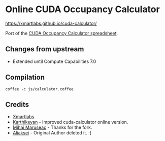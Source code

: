 # Online CUDA Occupancy Calculator

https://xmartlabs.github.io/cuda-calculator/

Port of the [CUDA Occupancy Calculator spreadsheet](https://developer.download.nvidia.com/compute/cuda/CUDA_Occupancy_calculator.xls).

## Changes from upstream

* Extended until Compute Capabilities 7.0

## Compilation

```shell
coffee -c js/calculator.coffee
```

## Credits

* [Xmartlabs](https://xmartlabs.github.io/cuda-calculator/)
* [Karthikeyan](https://github.com/lxkarthi/cuda-calculator/) - Improved cuda-calculator online version.
* [Mihai Maruseac](https://github.com/mihaimaruseac/cuda-calculator/) - Thanks for the fork.
* [Aliaksei](https://github.com/roadhump/cuda-calculator/) - Original Author deleted it. :(
